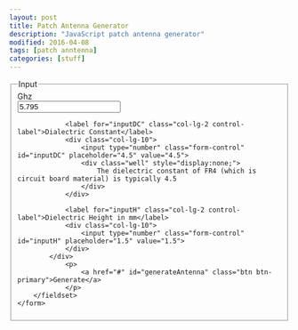 ```yaml
---
layout: post
title: Patch Antenna Generator
description: "JavaScript patch antenna generator"
modified: 2016-04-08
tags: [patch anntenna]
categories: [stuff]
---
```


<div id="content">
	<form class="form-horizontal">
		<fieldset>
			<legend>Input</legend>
			<div class="form-group">
				<label for="inputGhz" class="col-lg-2 control-label">Ghz</label>
				<div class="col-lg-10">
					<input type="number" class="form-control" id="inputGhz" placeholder="5.795" value="5.795">
				</div>

				<label for="inputDC" class="col-lg-2 control-label">Dialectric Constant</label>
				<div class="col-lg-10">
					<input type="number" class="form-control" id="inputDC" placeholder="4.5" value="4.5">
					<div class="well" style="display:none;">
						The dielectric constant of FR4 (which is circuit board material) is typically 4.5
					</div>
				</div>

				<label for="inputH" class="col-lg-2 control-label">Dielectric Height in mm</label>
				<div class="col-lg-10">
					<input type="number" class="form-control" id="inputH" placeholder="1.5" value="1.5">
				</div>
			</div>
				<p>
					<a href="#" id="generateAntenna" class="btn btn-primary">Generate</a>
				</p>
		</fieldset>
	</form>
</div>

<script>
	var c = 299792458;

	function drawAntenna() {
		var ghz = parseFloat( $( '#inputGhz' ).val() );
		var dc = parseFloat( $( '#inputDC' ).val() );
		var inputH = parseFloat( $( '#inputH' ).val() );

		var antenna = {};
		
		antenna.f_zero = ghz * 1000000000;

		antenna.sum_R = dc;

		antenna.h = inputH / 1000;


		antenna.width = (c/((2*antenna.f_zero)*Math.sqrt((antenna.sum_R+1)/2)));

		antenna.sum_eff = ((antenna.sum_R+1)/2)+((antenna.sum_R-1)/2)* Math.pow( (1+12*(antenna.h/antenna.width)), (-1/2) );

		antenna.L_eff = c/(2*antenna.f_zero*Math.sqrt(antenna.sum_eff ));

		antenna.delta_L = (0.412*antenna.h)*(((antenna.sum_eff+0.3)*((antenna.width/antenna.h)+0.264))/((antenna.sum_eff-0.258)*((antenna.width/antenna.h)+0.8)));

		antenna.width = ( c/((2*antenna.f_zero)*Math.sqrt((antenna.sum_R+1)/2)));

		antenna.length = antenna.L_eff-2*(antenna.delta_L);

		console.log( antenna );
		
	}

	$( '#generateAntenna' ).click( drawAntenna() );
</script>

